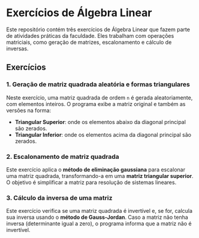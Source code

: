# Exercícios de Álgebra Linear

Este repositório contém três exercícios de Álgebra Linear que fazem parte de atividades práticas da faculdade. Eles trabalham com operações matriciais, como geração de matrizes, escalonamento e cálculo de inversas.

## Exercícios

### 1. Geração de matriz quadrada aleatória e formas triangulares

Neste exercício, uma matriz quadrada de ordem `n` é gerada aleatoriamente, com elementos inteiros. O programa exibe a matriz original e também as versões na forma:

- **Triangular Superior**: onde os elementos abaixo da diagonal principal são zerados.
- **Triangular Inferior**: onde os elementos acima da diagonal principal são zerados.

### 2. Escalonamento de matriz quadrada

Este exercício aplica o **método de eliminação gaussiana** para escalonar uma matriz quadrada, transformando-a em uma **matriz triangular superior**. O objetivo é simplificar a matriz para resolução de sistemas lineares.

### 3. Cálculo da inversa de uma matriz

Este exercício verifica se uma matriz quadrada é invertível e, se for, calcula sua inversa usando o **método de Gauss-Jordan**. Caso a matriz não tenha inversa (determinante igual a zero), o programa informa que a matriz não é invertível.

